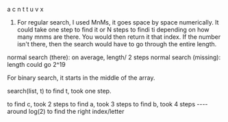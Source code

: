 a c n t t u v x
1. For regular search, I used MnMs, it goes space by space numerically. It could take one step to find it or N steps to findi ti depending on how many mnms are there. You would then return it that index. If the number isn't there, then the search would have to go through the entire length. 

normal search (there): on average, length/ 2 steps
normal search (missing): length
could go 2^19

For binary search, it starts in the middle of the array. 

search(list, t)
to find t, took one step. 

to find c, took 2 steps
to find a, took 3 steps
to find b, took 4 steps 
---- around log(2) to find the right index/letter 






